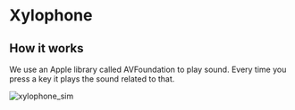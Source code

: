 # Xylophone

## How it works

We use an Apple library called AVFoundation to play sound. Every time you press a key it plays the sound related to that.


![xylophone_sim](https://user-images.githubusercontent.com/55594879/123239976-83eb9180-d4fd-11eb-8092-d11defb7acf1.gif)


